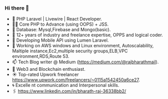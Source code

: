 ### Hi there 👋


- 🔭 PHP Laravel | Livewire | React Developer.
- 🧑‍💻 Core PHP to Advance (using OOPS) + JSS.
- 📅 Database: Mysql,Firebase and Mongo(basic).
- 🌱 12+ years of industry and freelance expertise, OPPS and logical coder.
- 🤔 Developing Mobile API using Lumen Laravel.
- 💬 Working on AWS windows and Linux environment, Autoscalability, Maltiple instance,Ec2,multiple security groups,ELB,VPC environment,RDS,Route 53.
- 📫 Tech Blog writer @ Medium (https://medium.com/@rajbharathmail).
- 👯 Web3 and Blockchain enthusiast.
- ☀️ Top-rated Upwork freelancer https://www.upwork.com/freelancers/~0115a1542450a6ce27.
- 🌀 Excelle  nt communication and Interpersonal skills.
- 🖇️ https://www.linkedin.com/in/bharath-raj-36338bb2/





